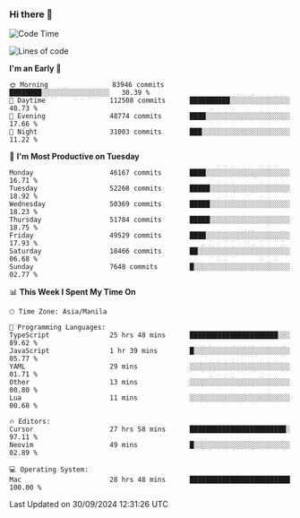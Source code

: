### Hi there 👋

<!--START_SECTION:waka-->
![Code Time](http://img.shields.io/badge/Code%20Time-5%2C607%20hrs%2039%20mins-blue)

![Lines of code](https://img.shields.io/badge/From%20Hello%20World%20I%27ve%20Written-120.9%20million%20lines%20of%20code-blue)

**I'm an Early 🐤** 

```text
🌞 Morning                83946 commits       ████████░░░░░░░░░░░░░░░░░   30.39 % 
🌆 Daytime                112508 commits      ██████████░░░░░░░░░░░░░░░   40.73 % 
🌃 Evening                48774 commits       ████░░░░░░░░░░░░░░░░░░░░░   17.66 % 
🌙 Night                  31003 commits       ███░░░░░░░░░░░░░░░░░░░░░░   11.22 % 
```
📅 **I'm Most Productive on Tuesday** 

```text
Monday                   46167 commits       ████░░░░░░░░░░░░░░░░░░░░░   16.71 % 
Tuesday                  52268 commits       █████░░░░░░░░░░░░░░░░░░░░   18.92 % 
Wednesday                50369 commits       █████░░░░░░░░░░░░░░░░░░░░   18.23 % 
Thursday                 51784 commits       █████░░░░░░░░░░░░░░░░░░░░   18.75 % 
Friday                   49529 commits       ████░░░░░░░░░░░░░░░░░░░░░   17.93 % 
Saturday                 18466 commits       ██░░░░░░░░░░░░░░░░░░░░░░░   06.68 % 
Sunday                   7648 commits        █░░░░░░░░░░░░░░░░░░░░░░░░   02.77 % 
```


📊 **This Week I Spent My Time On** 

```text
🕑︎ Time Zone: Asia/Manila

💬 Programming Languages: 
TypeScript               25 hrs 48 mins      ██████████████████████░░░   89.62 % 
JavaScript               1 hr 39 mins        █░░░░░░░░░░░░░░░░░░░░░░░░   05.77 % 
YAML                     29 mins             ░░░░░░░░░░░░░░░░░░░░░░░░░   01.71 % 
Other                    13 mins             ░░░░░░░░░░░░░░░░░░░░░░░░░   00.80 % 
Lua                      11 mins             ░░░░░░░░░░░░░░░░░░░░░░░░░   00.68 % 

🔥 Editors: 
Cursor                   27 hrs 58 mins      ████████████████████████░   97.11 % 
Neovim                   49 mins             █░░░░░░░░░░░░░░░░░░░░░░░░   02.89 % 

💻 Operating System: 
Mac                      28 hrs 48 mins      █████████████████████████   100.00 % 
```


 Last Updated on 30/09/2024 12:31:26 UTC
<!--END_SECTION:waka-->


<!--
**rad182/rad182** is a ✨ _special_ ✨ repository because its `README.md` (this file) appears on your GitHub profile.

Here are some ideas to get you started:

- 🔭 I’m currently working on ...
- 🌱 I’m currently learning ...
- 👯 I’m looking to collaborate on ...
- 🤔 I’m looking for help with ...
- 💬 Ask me about ...
- 📫 How to reach me: ...
- 😄 Pronouns: ...
- ⚡ Fun fact: ...
-->
